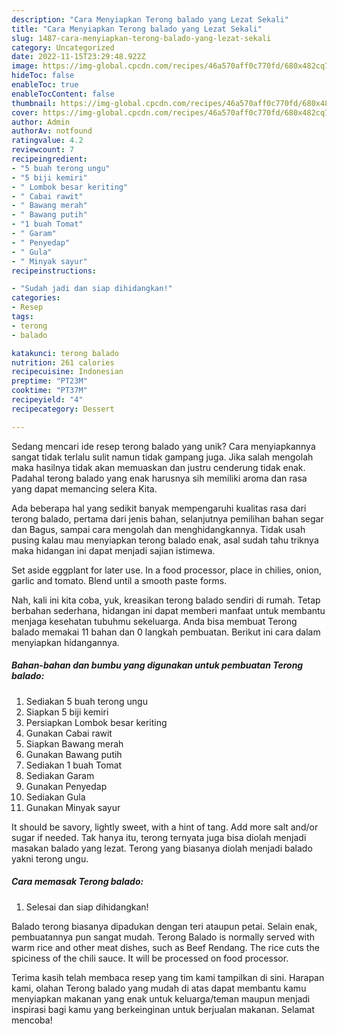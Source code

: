 ```yaml
---
description: "Cara Menyiapkan Terong balado yang Lezat Sekali"
title: "Cara Menyiapkan Terong balado yang Lezat Sekali"
slug: 1487-cara-menyiapkan-terong-balado-yang-lezat-sekali
category: Uncategorized
date: 2022-11-15T23:29:48.922Z
image: https://img-global.cpcdn.com/recipes/46a570aff0c770fd/680x482cq70/terong-balado-foto-resep-utama.jpg
hideToc: false
enableToc: true
enableTocContent: false
thumbnail: https://img-global.cpcdn.com/recipes/46a570aff0c770fd/680x482cq70/terong-balado-foto-resep-utama.jpg
cover: https://img-global.cpcdn.com/recipes/46a570aff0c770fd/680x482cq70/terong-balado-foto-resep-utama.jpg
author: Admin
authorAv: notfound
ratingvalue: 4.2
reviewcount: 7
recipeingredient:
- "5 buah terong ungu"
- "5 biji kemiri"
- " Lombok besar keriting"
- " Cabai rawit"
- " Bawang merah"
- " Bawang putih"
- "1 buah Tomat"
- " Garam"
- " Penyedap"
- " Gula"
- " Minyak sayur"
recipeinstructions:

- "Sudah jadi dan siap dihidangkan!"
categories:
- Resep
tags:
- terong
- balado

katakunci: terong balado 
nutrition: 261 calories
recipecuisine: Indonesian
preptime: "PT23M"
cooktime: "PT37M"
recipeyield: "4"
recipecategory: Dessert

---
```





Sedang mencari ide resep terong balado yang unik? Cara menyiapkannya sangat tidak terlalu sulit namun tidak gampang juga. Jika salah mengolah maka hasilnya tidak akan memuaskan dan justru cenderung tidak enak. Padahal terong balado yang enak harusnya sih memiliki aroma dan rasa yang dapat memancing selera Kita.





Ada beberapa hal yang sedikit banyak mempengaruhi kualitas rasa dari terong balado, pertama dari jenis bahan, selanjutnya pemilihan bahan segar dan Bagus, sampai cara mengolah dan menghidangkannya. Tidak usah pusing kalau mau menyiapkan terong balado enak,      asal sudah tahu triknya maka hidangan ini dapat menjadi sajian istimewa.














Set aside eggplant for later use. In a food processor, place in chilies, onion, garlic and tomato. Blend until a smooth paste forms.






Nah, kali ini kita coba, yuk, kreasikan terong balado sendiri di rumah. Tetap berbahan sederhana, hidangan ini dapat memberi manfaat untuk membantu menjaga kesehatan tubuhmu sekeluarga. Anda bisa membuat Terong balado memakai 11 bahan dan 0 langkah pembuatan. Berikut ini cara dalam menyiapkan hidangannya.

<!--inarticleads1-->

##### Bahan-bahan dan bumbu yang digunakan untuk pembuatan Terong balado:

1. Sediakan 5 buah terong ungu
1. Siapkan 5 biji kemiri
1. Persiapkan  Lombok besar keriting
1. Gunakan  Cabai rawit
1. Siapkan  Bawang merah
1. Gunakan  Bawang putih
1. Sediakan 1 buah Tomat
1. Sediakan  Garam
1. Gunakan  Penyedap
1. Sediakan  Gula
1. Gunakan  Minyak sayur


It should be savory, lightly sweet, with a hint of tang. Add more salt and/or sugar if needed. Tak hanya itu, terong ternyata juga bisa diolah menjadi masakan balado yang lezat. Terong yang biasanya diolah menjadi balado yakni terong ungu. 

<!--inarticleads2-->

##### Cara memasak Terong balado:


1. Selesai dan siap dihidangkan!

Balado terong biasanya dipadukan dengan teri ataupun petai. Selain enak, pembuatannya pun sangat mudah. Terong Balado is normally served with warm rice and other meat dishes, such as Beef Rendang. The rice cuts the spiciness of the chili sauce. It will be processed on food processor. 

Terima kasih telah membaca resep yang tim kami tampilkan di sini. Harapan kami, olahan Terong balado yang mudah di atas dapat membantu kamu menyiapkan makanan yang enak untuk keluarga/teman maupun menjadi inspirasi bagi kamu yang berkeinginan untuk berjualan makanan. Selamat mencoba!

